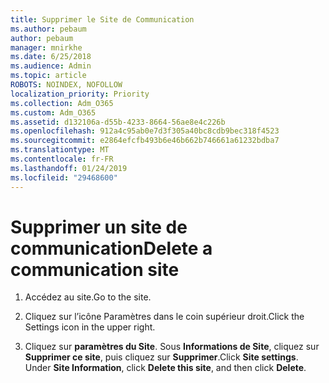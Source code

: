 ```yaml
---
title: Supprimer le Site de Communication
ms.author: pebaum
author: pebaum
manager: mnirkhe
ms.date: 6/25/2018
ms.audience: Admin
ms.topic: article
ROBOTS: NOINDEX, NOFOLLOW
localization_priority: Priority
ms.collection: Adm_O365
ms.custom: Adm_O365
ms.assetid: d132106a-d55b-4233-8664-56ae8e4c226b
ms.openlocfilehash: 912a4c95ab0e7d3f305a40bc8cdb9bec318f4523
ms.sourcegitcommit: e2864efcfb493b6e46b662b746661a61232bdba7
ms.translationtype: MT
ms.contentlocale: fr-FR
ms.lasthandoff: 01/24/2019
ms.locfileid: "29468600"
---
```

# <a name="delete-a-communication-site"></a><span data-ttu-id="b7c7a-102">Supprimer un site de communication</span><span class="sxs-lookup"><span data-stu-id="b7c7a-102">Delete a communication site</span></span>

1. <span data-ttu-id="b7c7a-103">Accédez au site.</span><span class="sxs-lookup"><span data-stu-id="b7c7a-103">Go to the site.</span></span>
    
2. <span data-ttu-id="b7c7a-104">Cliquez sur l’icône Paramètres dans le coin supérieur droit.</span><span class="sxs-lookup"><span data-stu-id="b7c7a-104">Click the Settings icon in the upper right.</span></span>
    
3. <span data-ttu-id="b7c7a-p101">Cliquez sur **paramètres du Site**. Sous **Informations de Site**, cliquez sur **Supprimer ce site**, puis cliquez sur **Supprimer**.</span><span class="sxs-lookup"><span data-stu-id="b7c7a-p101">Click **Site settings**. Under **Site Information**, click **Delete this site**, and then click **Delete**.</span></span>
    

